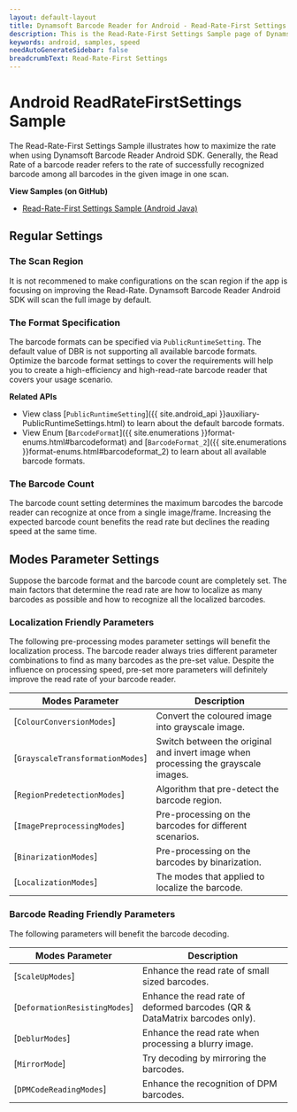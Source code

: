 ```yaml
---
layout: default-layout
title: Dynamsoft Barcode Reader for Android - Read-Rate-First Settings Samples
description: This is the Read-Rate-First Settings Sample page of Dynamsoft Barcode Reader for Android SDK.
keywords: android, samples, speed
needAutoGenerateSidebar: false
breadcrumbText: Read-Rate-First Settings
---
```


# Android ReadRateFirstSettings Sample

The Read-Rate-First Settings Sample illustrates how to maximize the rate when using Dynamsoft Barcode Reader Android SDK. Generally, the Read Rate of a barcode reader refers to the rate of successfully recognized barcode among all barcodes in the given image in one scan.

**View Samples (on GitHub)**

- <a href="https://github.com/Dynamsoft/barcode-reader-mobile-samples/tree/main/android/Performance" target="_blank">Read-Rate-First Settings Sample (Android Java)</a>

## Regular Settings

### The Scan Region

It is not recommened to make configurations on the scan region if the app is focusing on improving the Read-Rate. Dynamsoft Barcode Reader Android SDK will scan the full image by default.

### The Format Specification

The barcode formats can be specified via `PublicRuntimeSetting`. The default value of DBR is not supporting all available barcode formats. Optimize the barcode format settings to cover the requirements will help you to create a high-efficiency and high-read-rate barcode reader that covers your usage scenario.

**Related APIs**

- View class [`PublicRuntimeSetting`]({{ site.android_api }}auxiliary-PublicRuntimeSettings.html) to learn about the default barcode formats.
- View Enum [`BarcodeFormat`]({{ site.enumerations }}format-enums.html#barcodeformat) and [`BarcodeFormat_2`]({{ site.enumerations }}format-enums.html#barcodeformat_2) to learn about all available barcode formats.

### The Barcode Count

The barcode count setting determines the maximum barcodes the barcode reader can recognize at once from a single image/frame. Increasing the expected barcode count benefits the read rate but declines the reading speed at the same time.

## Modes Parameter Settings

Suppose the barcode format and the barcode count are completely set. The main factors that determine the read rate are how to localize as many barcodes as possible and how to recognize all the localized barcodes.

### Localization Friendly Parameters

The following pre-processing modes parameter settings will benefit the localization process. The barcode reader always tries different parameter combinations to find as many barcodes as the pre-set value. Despite the influence on processing speed, pre-set more parameters will definitely improve the read rate of your barcode reader.

| Modes Parameter | Description |
| --------------- | ----------- |
| [`ColourConversionModes`] | Convert the coloured image into grayscale image. |
| [`GrayscaleTransformationModes`] | Switch between the original and invert image when processing the grayscale images. |
| [`RegionPredetectionModes`] | Algorithm that pre-detect the barcode region. |
| [`ImagePreprocessingModes`] | Pre-processing on the barcodes for different scenarios. |
| [`BinarizationModes`] | Pre-processing on the barcodes by binarization. |
| [`LocalizationModes`] | The modes that applied to localize the barcode. |

### Barcode Reading Friendly Parameters

The following parameters will benefit the barcode decoding.

| Modes Parameter | Description |
| --------------- | ----------- |
| [`ScaleUpModes`] | Enhance the read rate of small sized barcodes. |
| [`DeformationResistingModes`] | Enhance the read rate of deformed barcodes (QR & DataMatrix barcodes only). |
| [`DeblurModes`] | Enhance the read rate when processing a blurry image. |
| [`MirrorMode`] | Try decoding by mirroring the barcodes. |
| [`DPMCodeReadingModes`] | Enhance the recognition of DPM barcodes. |
